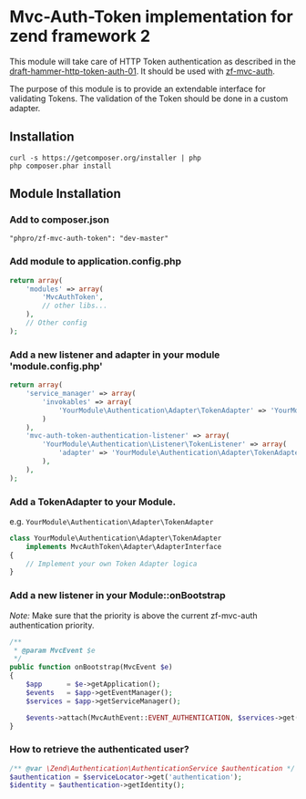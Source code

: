 # Mvc-Auth-Token implementation for zend framework 2
This module will take care of HTTP Token authentication as described in the [draft-hammer-http-token-auth-01](http://tools.ietf.org/html/draft-hammer-http-token-auth-01). It should be used with [zf-mvc-auth](https://github.com/zfcampus/zf-mvc-auth). 

The purpose of this module is to provide an extendable interface for validating Tokens. The validation of the Token should be done in a custom adapter.

## Installation
```
curl -s https://getcomposer.org/installer | php
php composer.phar install
```

## Module Installation

### Add to composer.json
```
"phpro/zf-mvc-auth-token": "dev-master"
```

### Add module to application.config.php
```php
return array(
    'modules' => array(
        'MvcAuthToken',
        // other libs...
    ),
    // Other config
);
```

### Add a new listener and adapter in your module 'module.config.php'
```php
return array(
    'service_manager' => array(
        'invokables' => array(
            'YourModule\Authentication\Adapter\TokenAdapter' => 'YourModule\Authentication\Adapter\TokenAdapter',
        )
    ),
    'mvc-auth-token-authentication-listener' => array(
        'YourModule\Authentication\Listener\TokenListener' => array(
            'adapter' => 'YourModule\Authentication\Adapter\TokenAdapter',
        ),
    ),
);
```

### Add a TokenAdapter to your Module. 
e.g. `YourModule\Authentication\Adapter\TokenAdapter`

``` php
class YourModule\Authentication\Adapter\TokenAdapter 
    implements MvcAuthToken\Adapter\AdapterInterface
{
    // Implement your own Token Adapter logica
}
```

### Add a new listener in your Module::onBootstrap

*Note:* Make sure that the priority is above the current zf-mvc-auth authentication priority.
```php
/**
 * @param MvcEvent $e
 */
public function onBootstrap(MvcEvent $e)
{
    $app      = $e->getApplication();
    $events   = $app->getEventManager();
    $services = $app->getServiceManager();

    $events->attach(MvcAuthEvent::EVENT_AUTHENTICATION, $services->get('YourModule\Authentication\Listener\TokenListener'), 1000);
}
```

### How to retrieve the authenticated user?
```php
/** @var \Zend\Authentication\AuthenticationService $authentication */
$authentication = $serviceLocator->get('authentication');
$identity = $authentication->getIdentity();
```

